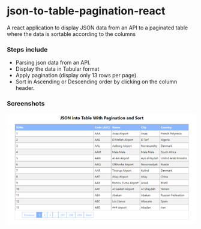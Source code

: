 # json-to-table-pagination-react
A react application to display JSON data from an API to a paginated table where the data is sortable according to the columns

### Steps include
- Parsing json data from an API.
- Display the data in Tabular format
- Apply pagination (display only 13 rows per page).
- Sort in Ascending or Descending order by clicking on the column header.

### Screenshots

![alt text](https://github.com/adityapranavbhuvanapalli/json-to-table-pagination-react/blob/master/screenshots/screenshot.png?raw=true)
